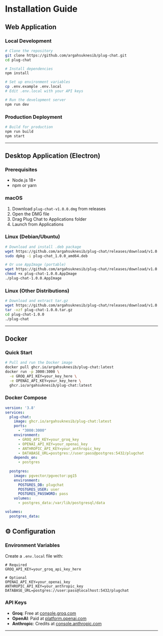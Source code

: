 # Installation Guide

## Web Application

### Local Development
```bash
# Clone the repository
git clone https://github.com/argahsuknesib/plug-chat.git
cd plug-chat

# Install dependencies
npm install

# Set up environment variables
cp .env.example .env.local
# Edit .env.local with your API keys

# Run the development server
npm run dev
```

### Production Deployment
```bash
# Build for production
npm run build
npm start
```

---

## Desktop Application (Electron)

### Prerequisites
- Node.js 18+
- npm or yarn

### macOS
1. Download `plug-chat-v1.0.0.dmg` from releases
2. Open the DMG file
3. Drag Plug Chat to Applications folder
4. Launch from Applications

### Linux (Debian/Ubuntu)
```bash
# Download and install .deb package
wget https://github.com/argahsuknesib/plug-chat/releases/download/v1.0.0/plug-chat_1.0.0_amd64.deb
sudo dpkg -i plug-chat_1.0.0_amd64.deb

# Or use AppImage (portable)
wget https://github.com/argahsuknesib/plug-chat/releases/download/v1.0.0/plug-chat-1.0.0.AppImage
chmod +x plug-chat-1.0.0.AppImage
./plug-chat-1.0.0.AppImage
```

### Linux (Other Distributions)
```bash
# Download and extract tar.gz
wget https://github.com/argahsuknesib/plug-chat/releases/download/v1.0.0/plug-chat-1.0.0.tar.gz
tar -xzf plug-chat-1.0.0.tar.gz
cd plug-chat-1.0.0
./plug-chat
```

---

## Docker

### Quick Start
```bash
# Pull and run the Docker image
docker pull ghcr.io/argahsuknesib/plug-chat:latest
docker run -p 3000:3000 \
  -e GROQ_API_KEY=your_key_here \
  -e OPENAI_API_KEY=your_key_here \
  ghcr.io/argahsuknesib/plug-chat:latest
```

### Docker Compose
```yaml
version: '3.8'
services:
  plug-chat:
    image: ghcr.io/argahsuknesib/plug-chat:latest
    ports:
      - "3000:3000"
    environment:
      - GROQ_API_KEY=your_groq_key
      - OPENAI_API_KEY=your_openai_key
      - ANTHROPIC_API_KEY=your_anthropic_key
      - DATABASE_URL=postgres://user:pass@postgres:5432/plugchat
    depends_on:
      - postgres
  
  postgres:
    image: pgvector/pgvector:pg15
    environment:
      POSTGRES_DB: plugchat
      POSTGRES_USER: user
      POSTGRES_PASSWORD: pass
    volumes:
      - postgres_data:/var/lib/postgresql/data

volumes:
  postgres_data:
```

## ⚙️ Configuration

### Environment Variables
Create a `.env.local` file with:

```env
# Required
GROQ_API_KEY=your_groq_api_key_here

# Optional
OPENAI_API_KEY=your_openai_key
ANTHROPIC_API_KEY=your_anthropic_key
DATABASE_URL=postgres://user:pass@localhost:5432/plugchat
```

### API Keys
- **Groq**: Free at [console.groq.com](https://console.groq.com)
- **OpenAI**: Paid at [platform.openai.com](https://platform.openai.com)
- **Anthropic**: Credits at [console.anthropic.com](https://console.anthropic.com)

---
